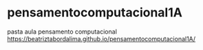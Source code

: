 # pensamentocomputacional1A
pasta aula pensamento computacional
 https://beatriztabordalima.github.io/pensamentocomputacional1A/
